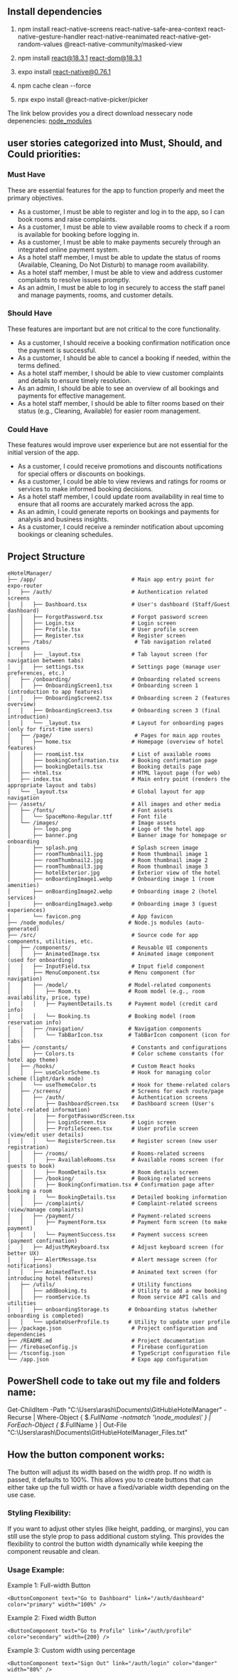 ## Install dependencies

1. npm install react-native-screens react-native-safe-area-context react-native-gesture-handler react-native-reanimated react-native-get-random-values @react-native-community/masked-view

2. npm install react@18.3.1 react-dom@18.3.1

3. expo install react-native@0.76.1

4. npm cache clean --force

5. npx expo install @react-native-picker/picker

The link below provides you a direct download nessecary node depenencies:
[node_modules](https://drive.google.com/file/d/1KmrQcQ_l3TV0Vun_OpefuHidIxHbUu0v/view?usp=sharing)

## user stories categorized into Must, Should, and Could priorities:

### Must Have

These are essential features for the app to function properly and meet the primary objectives.

- As a customer, I must be able to register and log in to the app, so I can book rooms and raise complaints.
- As a customer, I must be able to view available rooms to check if a room is available for booking before logging in.
- As a customer, I must be able to make payments securely through an integrated online payment system.
- As a hotel staff member, I must be able to update the status of rooms (Available, Cleaning, Do Not Disturb) to manage room availability.
- As a hotel staff member, I must be able to view and address customer complaints to resolve issues promptly.
- As an admin, I must be able to log in securely to access the staff panel and manage payments, rooms, and customer details.

### Should Have

These features are important but are not critical to the core functionality.

- As a customer, I should receive a booking confirmation notification once the payment is successful.
- As a customer, I should be able to cancel a booking if needed, within the terms defined.
- As a hotel staff member, I should be able to view customer complaints and details to ensure timely resolution.
- As an admin, I should be able to see an overview of all bookings and payments for effective management.
- As a hotel staff member, I should be able to filter rooms based on their status (e.g., Cleaning, Available) for easier room management.

### Could Have

These features would improve user experience but are not essential for the initial version of the app.

- As a customer, I could receive promotions and discounts notifications for special offers or discounts on bookings.
- As a customer, I could be able to view reviews and ratings for rooms or services to make informed booking decisions.
- As a hotel staff member, I could update room availability in real time to ensure that all rooms are accurately marked across the app.
- As an admin, I could generate reports on bookings and payments for analysis and business insights.
- As a customer, I could receive a reminder notification about upcoming bookings or cleaning schedules.

## Project Structure

```
eHotelManager/
├── /app/                              # Main app entry point for expo-router
│   ├── /auth/                         # Authentication related screens
│   │   ├── Dashboard.tsx              # User's dashboard (Staff/Guest dashboard)
│   │   ├── ForgotPassword.tsx         # Forgot password screen
│   │   ├── Login.tsx                  # Login screen
│   │   ├── Profile.tsx                # User profile screen
│   │   ├── Register.tsx               # Register screen
│   ├── /tabs/                          # Tab navigation related screens
│   │   ├── _layout.tsx                # Tab layout screen (for navigation between tabs)
│   │   ├── settings.tsx               # Settings page (manage user preferences, etc.)
│   ├── /onboarding/                   # Onboarding related screens
│   │   ├── OnboardingScreen1.tsx      # Onboarding screen 1 (introduction to app features)
│   │   ├── OnboardingScreen2.tsx      # Onboarding screen 2 (features overview)
│   │   ├── OnboardingScreen3.tsx      # Onboarding screen 3 (final introduction)
│   │   └── _layout.tsx                # Layout for onboarding pages (only for first-time users)
│   ├── /page/                          # Pages for main app routes
│   │   ├── home.tsx                   # Homepage (overview of hotel features)
│   │   ├── roomList.tsx               # List of available rooms
│   │   ├── bookingConfirmation.tsx    # Booking confirmation page
│   │   ├── bookingDetails.tsx         # Booking details page
│   ├── +html.tsx                      # HTML layout page (for web)
│   ├── index.tsx                      # Main entry point (renders the appropriate layout and tabs)
│   └── _layout.tsx                    # Global layout for app navigation
├── /assets/                           # All images and other media
│   ├── /fonts/                        # Font assets
│   │   └── SpaceMono-Regular.ttf      # Font file
│   └── /images/                       # Image assets
│       ├── logo.png                   # Logo of the hotel app
│       ├── banner.png                 # Banner image for homepage or onboarding
│       ├── splash.png                 # Splash screen image
│       ├── roomThumbnail1.jpg         # Room thumbnail image 1
│       ├── roomThumbnail2.jpg         # Room thumbnail image 2
│       ├── roomThumbnail3.jpg         # Room thumbnail image 3
│       ├── hotelExterior.jpg          # Exterior view of the hotel
│       ├── onBoardingImage1.webp      # Onboarding image 1 (room amenities)
│       ├── onBoardingImage2.webp      # Onboarding image 2 (hotel services)
│       ├── onBoardingImage3.webp      # Onboarding image 3 (guest experiences)
│       └── favicon.png                # App favicon
├── /node_modules/                    # Node.js modules (auto-generated)
├── /src/                              # Source code for app components, utilities, etc.
│   ├── /components/                   # Reusable UI components
│   │   ├── AnimatedImage.tsx          # Animated image component (used for onboarding)
│   │   ├── InputField.tsx             # Input field component
│   │   ├── MenuComponent.tsx         # Menu component (for navigation)
│   │   ├── /model/                   # Model-related components
│   │   │   ├── Room.ts               # Room model (e.g., room availability, price, type)
│   │   │   ├── PaymentDetails.ts     # Payment model (credit card info)
│   │   │   └── Booking.ts            # Booking model (room reservation info)
│   │   ├── /navigation/              # Navigation components
│   │   │   └── TabBarIcon.tsx        # TabBarIcon component (icon for tabs)
│   ├── /constants/                    # Constants and configurations
│   │   ├── Colors.ts                  # Color scheme constants (for hotel app theme)
│   ├── /hooks/                        # Custom React hooks
│   │   ├── useColorScheme.ts          # Hook for managing color scheme (light/dark mode)
│   │   └── useThemeColor.ts           # Hook for theme-related colors
│   ├── /screens/                      # Screens for each route/page
│   │   ├── /auth/                     # Authentication screens
│   │   │   ├── DashboardScreen.tsx    # Dashboard screen (User's hotel-related information)
│   │   │   ├── ForgotPasswordScreen.tsx
│   │   │   ├── LoginScreen.tsx        # Login screen
│   │   │   ├── ProfileScreen.tsx      # User profile screen (view/edit user details)
│   │   │   └── RegisterScreen.tsx     # Register screen (new user registration)
│   │   ├── /rooms/                    # Rooms-related screens
│   │   │   ├── AvailableRooms.tsx     # Available rooms screen (for guests to book)
│   │   │   ├── RoomDetails.tsx        # Room details screen
│   │   ├── /booking/                  # Booking-related screens
│   │   │   ├── BookingConfirmation.tsx # Confirmation page after booking a room
│   │   │   └── BookingDetails.tsx     # Detailed booking information
│   │   ├── /complaints/               # Complaint-related screens (view/manage complaints)
│   │   ├── /payment/                  # Payment-related screens
│   │   │   ├── PaymentForm.tsx        # Payment form screen (to make payment)
│   │   │   └── PaymentSuccess.tsx     # Payment success screen (payment confirmation)
│   │   ├── AdjustMyKeyboard.tsx       # Adjust keyboard screen (for better UX)
│   │   ├── AlertMessage.tsx           # Alert message screen (for notifications)
│   │   ├── AnimatedText.tsx           # Animated text screen (for introducing hotel features)
│   ├── /utils/                        # Utility functions
│   │   ├── addBooking.ts              # Utility to add a new booking
│   │   ├── roomService.ts             # Room service API calls and utilities
│   │   ├── onboardingStorage.ts      # Onboarding status (whether onboarding is completed)
│   │   └── updateUserProfile.ts      # Utility to update user profile
├── /package.json                      # Project configuration and dependencies
├── /README.md                         # Project documentation
├── /firebaseConfig.js                 # Firebase configuration
├── /tsconfig.json                     # TypeScript configuration file
└── /app.json                          # Expo app configuration
```

## PowerShell code to take out my file and folders name:

Get-ChildItem -Path "C:\Users\arash\Documents\GitHub\eHotelManager" -Recurse | Where-Object { $_.FullName -notmatch '\\node_modules\\' } | ForEach-Object { $_.FullName } | Out-File "C:\Users\arash\Documents\GitHub\eHotelManager_Files.txt"

## How the button component works:

The button will adjust its width based on the width prop. If no width is passed, it defaults to 100%.
This allows you to create buttons that can either take up the full width or have a fixed/variable width depending on the use case.

### Styling Flexibility:

If you want to adjust other styles (like height, padding, or margins), you can still use the style prop to pass additional custom styling.
This provides the flexibility to control the button width dynamically while keeping the component reusable and clean.

### Usage Example:

Example 1: Full-width Button

```
<ButtonComponent text="Go to Dashboard" link="/auth/dashboard" color="primary" width="100%" />
```

Example 2: Fixed width Button

```
<ButtonComponent text="Go to Profile" link="/auth/profile" color="secondary" width={200} />
```

Example 3: Custom width using percentage

```
<ButtonComponent text="Sign Out" link="/auth/login" color="danger" width="80%" />
```

